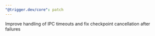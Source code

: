 ```yaml
---
"@trigger.dev/core": patch
---
```


Improve handling of IPC timeouts and fix checkpoint cancellation after failures
